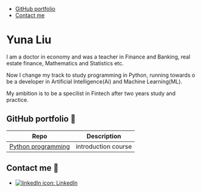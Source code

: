   - [GitHub portfolio](#github-portfolio)
  - [Contact me](#contact-me)

# Yuna Liu
I am a doctor in economy and was a teacher in Finance and Banking, real estate finance, Mathematics and Statistics etc. 

Now I change my track to study programming in Python, running towards o be a developer in Artificial Intelligence(Ai) and Machine Learning(ML). 

My ambition is to be a specilist in Fintech after two years study and practice.  



 
## GitHub portfolio :briefcase:

| Repo                               | Description                            |
| ---------------------------------- | -------------------------------------- |
| [Python programming][pytprog]      | introduction course                    |
 

[pytprog]: https://github.com/yuna-liu/python-programming-Yuna-Liu





## Contact me :iphone:
- [![linkedIn icon](assets/linkedIn-icon.png): LinkedIn][linkedIn]

[linkedIn]: linkedin.com/in/yuna-liu-9a21b63a